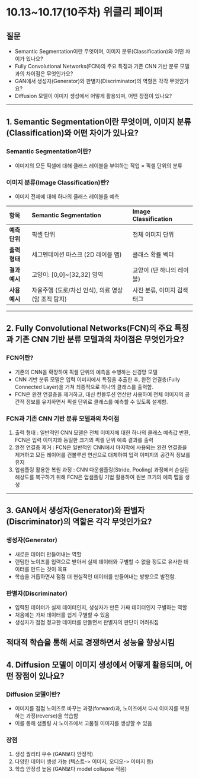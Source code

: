 # **10.13~10.17(10주차) 위클리 페이퍼** 
## 질문
- Semantic Segmentation이란 무엇이며, 이미지 분류(Classification)와 어떤 차이가 있나요?
- Fully Convolutional Networks(FCN)의 주요 특징과 기존 CNN 기반 분류 모델과의 차이점은 무엇인가요?
- GAN에서 생성자(Generator)와 판별자(Discriminator)의 역할은 각각 무엇인가요?
- Diffusion 모델이 이미지 생성에서 어떻게 활용되며, 어떤 장점이 있나요?
---
## 1. Semantic Segmentation이란 무엇이며, 이미지 분류(Classification)와 어떤 차이가 있나요?

### Semantic Segmentation이란?
- 이미지의 모든 픽셀에 대해 클래스 레이블을 부여하는 작업 = 픽셀 단위의 분류

### 이미지 분류(Image Classification)란?
- 이미지 전체에 대해 하나의 클래스 레이블을 예측

| 항목 | Semantic Segmentation| Image Classification|
| :--- | :--- | :--- |
| **예측 단위** | 픽셀 단위 | 전체 이미지 단위 |
| **출력 형태** | 세그멘테이션 마스크 (2D 레이블 맵) | 클래스 확률 벡터|
| **결과 예시** | 고양이: [0,0]~[32,32] 영역 | 고양이 (단 하나의 레이블) |
| **사용 예시** | 자율주행 (도로/차선 인식), 의료 영상 (암 조직 탐지) | 사진 분류, 이미지 검색 태그 |

---
## 2. Fully Convolutional Networks(FCN)의 주요 특징과 기존 CNN 기반 분류 모델과의 차이점은 무엇인가요?

### FCN이란? 
- 기존의 CNN을 확장하여 픽셀 단위의 예측을 수행하는 신경망 모델
- CNN 기반 분류 모델은 입력 이미지에서 특징을 추출한 후, 완전 연결층(Fully Connected Layer)을 거쳐 최종적으로 하나의 클래스를 출력함.
- FCN은 완전 연결층을 제거하고, 대신 컨볼루션 연산만 사용하여 전체 이미지의 공간적 정보를 유지하면서 픽셀 단위로 클래스를 예측할 수 있도록 설계함.

### FCN과 기존 CNN 기반 분류 모델과의 차이점
1) 출력 형태 : 일반적인 CNN 모델은 전체 이미지에 대한 하나의 클래스 예측값 반환, FCN은 입력 이미지와 동일한 크기의 픽셀 단위 예측 결과를 출력
2) 완전 연결층 제거 : FCN은 일반적인 CNN에서 마지막에 사용되는 완전 연결층을 제거하고 모든 레이어를 컨볼루션 연산으로 대체하여 입력 이미지의 공간적 정보를 유지
3) 업샘플링 활용한 복원 과정 : CNN 다운샘플링(Stride, Pooling) 과정에서 손실된 해상도를 복구하기 위해 FCN은 업샘플링 기법 활용하여 원본 크기의 예측 맵을 생성


---
## 3. GAN에서 생성자(Generator)와 판별자(Discriminator)의 역할은 각각 무엇인가요?

### 생성자(Generator)
- 새로운 데이터 만들어내는 역할
- 랜덤한 노이즈를 입력으로 받아서 실제 데이터와 구별할 수 없을 정도로 유사한 데이터를 만드는 것이 목표
- 학습을 거듭하면서 점점 더 현실적인 데이터를 만들어내는 방향으로 발전함.


### 판별자(Discriminator)
- 입력된 데이터가 실제 데이터인지, 생성자가 만든 가짜 데이터인지 구별하는 역할
- 처음에는 가짜 데이터를 쉽게 구별할 수 있음
- 생성자가 점점 정교한 데이터를 만들면서 판별자의 판단이 어려워짐

**적대적 학습을 통해 서로 경쟁하면서 성능을 향상시킴**
---
## 4. Diffusion 모델이 이미지 생성에서 어떻게 활용되며, 어떤 장점이 있나요?

### Diffusion 모델이란?
- 이미지를 점점 노이즈로 바꾸는 과정(forward)과, 노이즈에서 다시 이미지를 복원하는 과정(reverse)을 학습함
- 이를 통해 샘플링 시 노이즈에서 고품질 이미지를 생성할 수 있음

### 장점
1) 생성 퀄리티 우수 (GAN보다 안정적)
2) 다양한 데이터 생성 가능 (텍스트-> 이미지, 오디오-> 이미지 등)
3) 학습 안정성 높음 (GAN보다 model collapse 적음)

